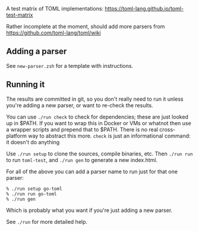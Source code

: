 A test matrix of TOML implementations: https://toml-lang.github.io/toml-test-matrix

Rather incomplete at the moment, should add more parsers from
https://github.com/toml-lang/toml/wiki

Adding a parser
---------------
See `new-parser.zsh` for a template with instructions.

Running it
----------
The results are committed in git, so you don't really need to run it unless
you're adding a new parser, or want to re-check the results.

You can use `./run check` to check for dependencies; these are just looked up in
$PATH. If you want to wrap this in Docker or VMs or whatnot then use a wrapper
scripts and prepend that to $PATH. There is no real cross-platform way to
abstract this more. `check` is just an informational command: it doesn't do
anything

Use `./run setup` to clone the sources, compile binaries, etc. Then `./run run`
to run `toml-test`, and `./run gen` to generate a new index.html.

For all of the above you can add a parser name to run just for that one parser:

    % ./run setup go-toml
    % ./run run go-toml
    % ./run gen

Which is probably what you want if you're just adding a new parser.

See `./run` for more detailed help.
